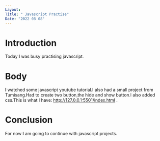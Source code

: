 ```yaml
---
Layout:
Title: " Javascript Practise"
Date: "2022 08 08"
---
```


# Introduction
Today I was busy practising javascript.

# Body
I watched some javascript youtube tutorial.I also had a small project from Tumisang.Had to create two button,the hide and show button.I also added css.This is what I have: http://127.0.0.1:5501/index.html .

# Conclusion
For now I am going to continue with javascript projects.